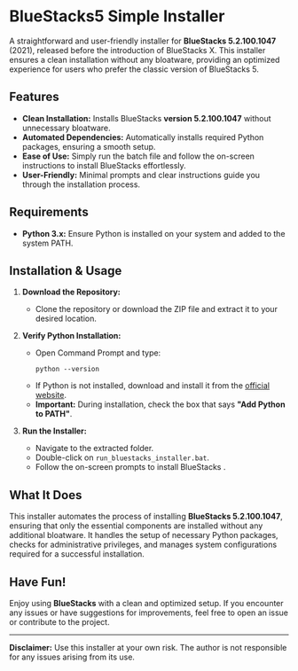 # BlueStacks5 Simple Installer

A straightforward and user-friendly installer for **BlueStacks 5.2.100.1047** (2021), released before the introduction of BlueStacks X. This installer ensures a clean installation without any bloatware, providing an optimized experience for users who prefer the classic version of BlueStacks 5.

## Features

- **Clean Installation:** Installs BlueStacks **version 5.2.100.1047** without unnecessary bloatware.
- **Automated Dependencies:** Automatically installs required Python packages, ensuring a smooth setup.
- **Ease of Use:** Simply run the batch file and follow the on-screen instructions to install BlueStacks effortlessly.
- **User-Friendly:** Minimal prompts and clear instructions guide you through the installation process.

## Requirements

- **Python 3.x:** Ensure Python is installed on your system and added to the system PATH.

## Installation & Usage

1. **Download the Repository:**
   
   - Clone the repository or download the ZIP file and extract it to your desired location.

2. **Verify Python Installation:**
   
   - Open Command Prompt and type:
     ```
     python --version
     ```
   - If Python is not installed, download and install it from the [official website](https://www.python.org/downloads/).
   - **Important:** During installation, check the box that says **"Add Python to PATH"**.

3. **Run the Installer:**
   
   - Navigate to the extracted folder.
   - Double-click on `run_bluestacks_installer.bat`.
   - Follow the on-screen prompts to install BlueStacks .

## What It Does

This installer automates the process of installing **BlueStacks 5.2.100.1047**, ensuring that only the essential components are installed without any additional bloatware. It handles the setup of necessary Python packages, checks for administrative privileges, and manages system configurations required for a successful installation.

## Have Fun!

Enjoy using **BlueStacks** with a clean and optimized setup. If you encounter any issues or have suggestions for improvements, feel free to open an issue or contribute to the project.

---

**Disclaimer:** Use this installer at your own risk. The author is not responsible for any issues arising from its use.
